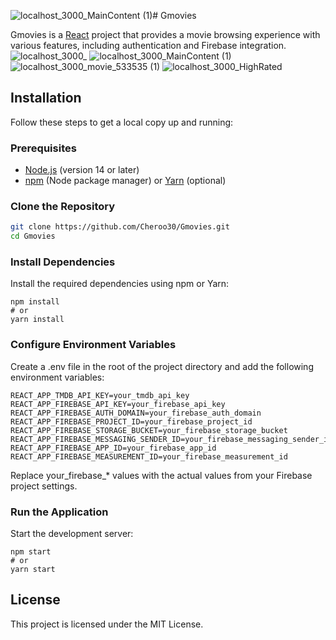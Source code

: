 ![localhost_3000_MainContent (1)](https://github.com/user-attachments/assets/369fe7da-9219-4fa9-a81c-f135bf860e8a)# Gmovies
 
Gmovies is a [React](https://reactjs.org/) project that provides a movie browsing experience with various features, including authentication and Firebase integration.
![localhost_3000_](https://github.com/user-attachments/assets/c08f54e4-defc-48a7-b42c-3ae26431aa23)
![localhost_3000_MainContent (1)](https://github.com/user-attachments/assets/e475ae40-5e95-4ef2-a611-994cc807c0d0)
![localhost_3000_movie_533535 (1)](https://github.com/user-attachments/assets/eaadd30b-558a-42b9-9e9d-4832ea54629c)
![localhost_3000_HighRated](https://github.com/user-attachments/assets/2a2d80ba-1e5a-4134-8422-bf011ccb3668)

## Installation

Follow these steps to get a local copy up and running:

### Prerequisites

- [Node.js](https://nodejs.org/) (version 14 or later)
- [npm](https://www.npmjs.com/) (Node package manager) or [Yarn](https://yarnpkg.com/) (optional)

### Clone the Repository

```bash
git clone https://github.com/Cheroo30/Gmovies.git
cd Gmovies
```

### Install Dependencies
Install the required dependencies using npm or Yarn:

```
npm install
# or
yarn install
```

### Configure Environment Variables
Create a .env file in the root of the project directory and add the following environment variables:

```
REACT_APP_TMDB_API_KEY=your_tmdb_api_key
REACT_APP_FIREBASE_API_KEY=your_firebase_api_key
REACT_APP_FIREBASE_AUTH_DOMAIN=your_firebase_auth_domain
REACT_APP_FIREBASE_PROJECT_ID=your_firebase_project_id
REACT_APP_FIREBASE_STORAGE_BUCKET=your_firebase_storage_bucket
REACT_APP_FIREBASE_MESSAGING_SENDER_ID=your_firebase_messaging_sender_id
REACT_APP_FIREBASE_APP_ID=your_firebase_app_id
REACT_APP_FIREBASE_MEASUREMENT_ID=your_firebase_measurement_id
```
Replace your_firebase_* values with the actual values from your Firebase project settings.

### Run the Application
Start the development server:

```
npm start
# or
yarn start
```

## License
This project is licensed under the MIT License.


